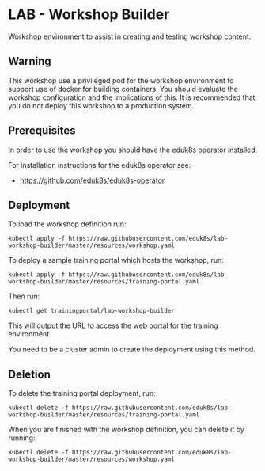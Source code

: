 LAB - Workshop Builder
======================

Workshop environment to assist in creating and testing workshop content.

Warning
-------

This workshop use a privileged pod for the workshop environment to support
use of docker for building containers. You should evaluate the workshop
configuration and the implications of this. It is recommended that you do
not deploy this workshop to a production system.

Prerequisites
-------------

In order to use the workshop you should have the eduk8s operator installed.

For installation instructions for the eduk8s operator see:

* https://github.com/eduk8s/eduk8s-operator

Deployment
----------

To load the workshop definition run:

```
kubectl apply -f https://raw.githubusercontent.com/eduk8s/lab-workshop-builder/master/resources/workshop.yaml
```

To deploy a sample training portal which hosts the workshop, run:

```
kubectl apply -f https://raw.githubusercontent.com/eduk8s/lab-workshop-builder/master/resources/training-portal.yaml
```

Then run:

```
kubectl get trainingportal/lab-workshop-builder
```

This will output the URL to access the web portal for the training environment.

You need to be a cluster admin to create the deployment using this method.

Deletion
--------

To delete the training portal deployment, run:

```
kubectl delete -f https://raw.githubusercontent.com/eduk8s/lab-workshop-builder/master/resources/training-portal.yaml
```

When you are finished with the workshop definition, you can delete it by running:

```
kubectl delete -f https://raw.githubusercontent.com/eduk8s/lab-workshop-builder/master/resources/workshop.yaml
```
